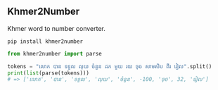 ## Khmer2Number

Khmer word to number converter.

```shell
pip install khmer2number
```

```python
from khmer2number import parse

tokens = "លោក បាន ទទួល លុយ ចំនួន ដក មួយ រយ ចុច សាមសិប ពីរ រៀល".split()
print(list(parse(tokens)))
# => ['លោក', 'បាន', 'ទទួល', 'លុយ', 'ចំនួន', -100, 'ចុច', 32, 'រៀល']
```